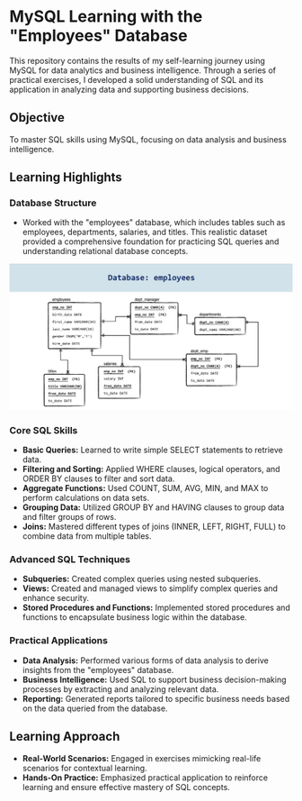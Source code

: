 # MySQL Learning with the "Employees" Database

This repository contains the results of my self-learning journey using MySQL for data analytics and business intelligence. Through a series of practical exercises, I developed a solid understanding of SQL and its application in analyzing data and supporting business decisions.

## Objective
To master SQL skills using MySQL, focusing on data analysis and business intelligence.

## Learning Highlights

### Database Structure
- Worked with the "employees" database, which includes tables such as employees, departments, salaries, and titles. This realistic dataset provided a comprehensive foundation for practicing SQL queries and understanding relational database concepts.

![Database Relation](https://github.com/Anjali-Chavda/Employee-DB-Exercise/blob/main/Employee%20DB.png?raw=true)

### Core SQL Skills
- **Basic Queries:** Learned to write simple SELECT statements to retrieve data.
- **Filtering and Sorting:** Applied WHERE clauses, logical operators, and ORDER BY clauses to filter and sort data.
- **Aggregate Functions:** Used COUNT, SUM, AVG, MIN, and MAX to perform calculations on data sets.
- **Grouping Data:** Utilized GROUP BY and HAVING clauses to group data and filter groups of rows.
- **Joins:** Mastered different types of joins (INNER, LEFT, RIGHT, FULL) to combine data from multiple tables.

### Advanced SQL Techniques
- **Subqueries:** Created complex queries using nested subqueries.
- **Views:** Created and managed views to simplify complex queries and enhance security.
- **Stored Procedures and Functions:** Implemented stored procedures and functions to encapsulate business logic within the database.

### Practical Applications
- **Data Analysis:** Performed various forms of data analysis to derive insights from the "employees" database.
- **Business Intelligence:** Used SQL to support business decision-making processes by extracting and analyzing relevant data.
- **Reporting:** Generated reports tailored to specific business needs based on the data queried from the database.

## Learning Approach
- **Real-World Scenarios:** Engaged in exercises mimicking real-life scenarios for contextual learning.
- **Hands-On Practice:** Emphasized practical application to reinforce learning and ensure effective mastery of SQL concepts.
